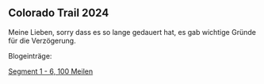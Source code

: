 ## Colorado Trail 2024

Meine Lieben, sorry dass es so lange gedauert hat, es gab wichtige Gründe für die Verzögerung.

Blogeinträge:

[Segment 1 - 6, 100 Meilen](blog1.md)

<!--
**hovercat/hovercat** is a ✨ _special_ ✨ repository because its `README.md` (this file) appears on your GitHub profile.

Here are some ideas to get you started:

- 🔭 I’m currently working on ...
- 🌱 I’m currently learning ...
- 👯 I’m looking to collaborate on ...
- 🤔 I’m looking for help with ...
- 💬 Ask me about ...
- 📫 How to reach me: ...
- 😄 Pronouns: ...
- ⚡ Fun fact: ...
-->

